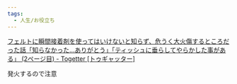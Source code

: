 ```yaml
---
tags:
  - 人生/お役立ち
---
```

[フェルトに瞬間接着剤を使ってはいけないと知らず、危うく大火傷するところだった話「知らなかった…ありがとう」「ティッシュに垂らしてやらかした事がある」 (2ページ目) - Togetter [トゥギャッター]](https://togetter.com/li/2580282?page=2)

発火するので注意